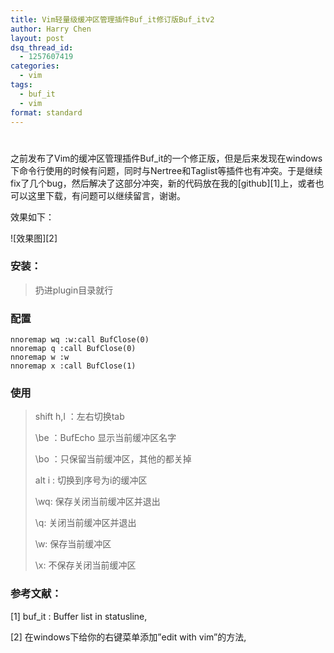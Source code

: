 ```yaml
---
title: Vim轻量级缓冲区管理插件Buf_it修订版Buf_itv2
author: Harry Chen
layout: post
dsq_thread_id:
  - 1257607419
categories:
  - vim
tags:
  - buf_it
  - vim
format: standard
---
```

# 

  之前发布了Vim的缓冲区管理插件Buf_it的一个修正版，但是后来发现在windows下命令行使用的时候有问题，同时与Nertree和Taglist等插件也有冲突。于是继续fix了几个bug，然后解决了这部分冲突，新的代码放在我的[github][1]上，或者也可以这里下载，有问题可以继续留言，谢谢。

  效果如下：

![效果图][2]

### 安装：

> 扔进plugin目录就行

### 配置


    nnoremap wq :w:call BufClose(0)
    nnoremap q :call BufClose(0)
    nnoremap w :w
    nnoremap x :call BufClose(1)


### 使用

> shift h,l ：左右切换tab
>
> \be ：BufEcho 显示当前缓冲区名字
>
> \bo ：只保留当前缓冲区，其他的都关掉
>
> alt i : 切换到序号为i的缓冲区
>
> \wq: 保存关闭当前缓冲区并退出
>
> \q: 关闭当前缓冲区并退出
>
> \w: 保存当前缓冲区
>
> \x: 不保存关闭当前缓冲区

### 参考文献：

[1] buf_it : Buffer list in statusline,


[2] 在windows下给你的右键菜单添加”edit with vim”的方法,


